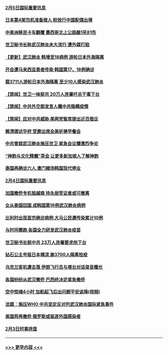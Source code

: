 #### [2月5日国际重要讯息](../pages/prog202/a102769821.md?t=02051933) 
#### [日本第4架包机准备接人 盼放行中国配偶出境](../pages/prog202/a102769765.md?t=02051933) 
#### [中美洲移民卡车翻覆 墨西哥北上公路酿1死81伤](../pages/prog202/a102769703.md?t=02051933) 
#### [世卫秘书长称武汉肺炎未大流行 遭外媒打脸](../pages/prog202/a102769679.md?t=02051933) 
#### [【更新】武汉肺炎 韩增至18病例 游轮日本外海隔离](../pages/prog202/a102758911.md?t=02051933) 
#### [开会遭马来西亚患者传染 韩国第17、18例确诊](../pages/prog202/a102769600.md?t=02051933) 
#### [载3711人游轮日本外海隔离 至少10人感染武汉肺炎](../pages/prog202/a102769538.md?t=02051933) 
#### [【禁闻】世卫一味挺共 20万人连署吁总干事下台](../pages/prog202/a102769445.md?t=02051933) 
#### [【禁闻】中共外交部发言人曝中共隐瞒疫情](../pages/prog202/a102769400.md?t=02051933) 
#### [【禁闻】应对中共威胁 美两党智库提出近百倡议](../pages/prog202/a102769357.md?t=02051933) 
#### [赖清德访华府  受邀出席全美祈祷早餐会](../pages/prog202/a102769350.md?t=02051933) 
#### [中共曾就武汉肺炎施压世卫 紧急会议爆激烈争论](../pages/prog202/a102769312.md?t=02051933) 
#### [“神韵与文化精髓”茶会 让更多新加坡人了解神韵](../pages/prog202/a102769286.md?t=02051933) 
#### [泰国再确诊六人 澳门赌场韩国现代停业](../pages/prog202/a102769239.md?t=02051933) 
#### [2月4日国际重要讯息](../pages/prog202/a102768884.md?t=02051933) 
#### [加国撤侨专机抵越南 持永居签证者或可撤离](../pages/prog202/a102768877.md?t=02051933) 
#### [女从泰国回国 成韩国第16例武汉肺炎病例](../pages/prog202/a102768669.md?t=02051933) 
#### [比利时出现首宗确诊病例 大马公民遭传染累计10例](../pages/prog202/a102768824.md?t=02051933) 
#### [与时间赛跑 各国全力研发武汉肺炎疫苗](../pages/prog202/a102768738.md?t=02051933) 
#### [世卫秘书长挺中共 23万人连署要求他下台](../pages/prog202/a102768717.md?t=02051933) 
#### [钻石公主号抵日本横滨 逾3700人隔离检疫](../pages/prog202/a102768714.md?t=02051933) 
#### [乌克兰客机遭击落 伊朗飞行员与塔台对话录音曝光](../pages/prog202/a102768645.md?t=02051933) 
#### [各国纷纷从武汉撤侨 巴西终决定紧急撤侨](../pages/prog202/a102768630.md?t=02051933) 
#### [空中惊魂4小时 加航起飞后出问题平安返降(视频)](../pages/prog202/a102768601.md?t=02051933) 
#### [法媒：施压WHO 中共坚定反对列武汉肺炎国际紧急事件](../pages/prog202/a102768584.md?t=02051933) 
#### [美国将再撤侨 俄罗斯或驱逐外国感染者](../pages/prog202/a102768247.md?t=02051933) 
#### [2月3日时事拼盘](../pages/prog202/a102768402.md?t=02051933) 

----
#### [ >>> 更早内容 <<< ](../indexes/prog202-earlier.md)
